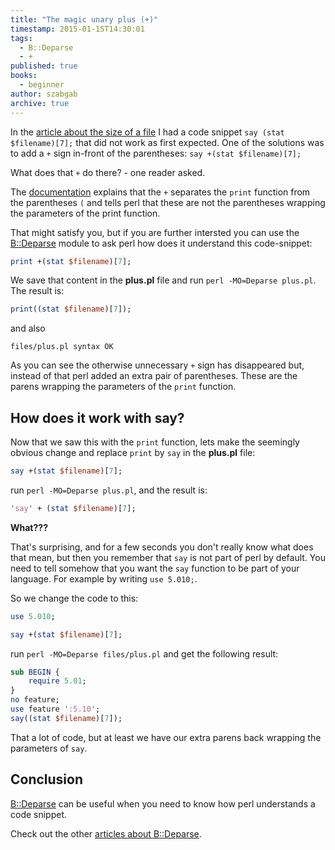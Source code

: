 ```yaml
---
title: "The magic unary plus (+)"
timestamp: 2015-01-15T14:30:01
tags:
  - B::Deparse
  - +
published: true
books:
  - beginner
author: szabgab
archive: true
---
```



In the [article about the size of a file](/how-to-get-the-size-of-a-file-in-perl) I had a code snippet `say (stat $filename)[7];`
that did not work as first expected. One of the solutions was to add a `+` sign in-front of the parentheses: `say +(stat $filename)[7];`

What does that `+` do there? - one reader asked.


The [documentation](https://metacpan.org/pod/distribution/perl/pod/perlfunc.pod#print) explains that the `+` separates
the `print` function from the parentheses `(` and tells perl that these are not the parentheses wrapping the parameters of the print
function.

That might satisfy you, but if you are further intersted you can use the [B::Deparse](https://metacpan.org/pod/B::Deparse) module
to ask perl how does it understand this code-snippet:

```perl
print +(stat $filename)[7];
```

We save that content in the <b>plus.pl</b> file and run `perl -MO=Deparse plus.pl`. The result is:

```perl
print((stat $filename)[7]);
```

and also

```
files/plus.pl syntax OK
```

As you can see the otherwise unnecessary `+` sign has disappeared but, instead of that perl added an extra pair of parentheses.
These are the parens wrapping the parameters of the `print` function.


## How does it work with say?

Now that we saw this with the `print` function, lets make the seemingly obvious change and replace `print` by `say` in
the <b>plus.pl</b> file:

```perl
say +(stat $filename)[7];
```

run `perl -MO=Deparse plus.pl`, and the result is:

```perl
'say' + (stat $filename)[7];
```

<b>What???</b>

That's surprising, and for a few seconds you don't really know what does that mean, but then you remember that `say`
is not part of perl by default. You need to tell somehow that you want the `say` function to be part of your language.
For example by writing `use 5.010;`.

So we change the code to this:

```perl
use 5.010;

say +(stat $filename)[7];
```

run `perl -MO=Deparse files/plus.pl` and get the following result:

```perl
sub BEGIN {
    require 5.01;
}
no feature;
use feature ':5.10';
say((stat $filename)[7]);
```

That a lot of code, but at least we have our extra parens back wrapping the parameters of `say`.

## Conclusion

[B::Deparse](https://metacpan.org/pod/B::Deparse) can be useful when you need to know how perl
understands a code snippet.

Check out the other [articles about B::Deparse](/search/B::Deparse).


